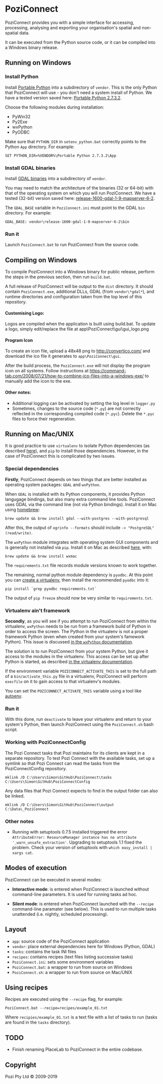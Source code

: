 # PoziConnect

PoziConnect provides you with a simple interface for accessing, processing,
analysing and exporting your organisation's spatial and non-spatial data.

It can be executed from the Python source code, or it can be compiled into
a Windows binary release.


## Running on Windows

### Install Python

Install [Portable Python](http://www.portablepython.com/wiki/Download) into a
subdirectory of `vendor`. This is the only Python that PoziConnect will use -
you don't need a system install of Python. We have a tested version saved here:
[Portable Python 2.7.3.2](https://s3.amazonaws.com/poziconnect/PortablePython_2.7.3.2.exe).

Choose the following modules during installation:

* PyWin32
* Py2Exe
* wxPython
* PyODBC

Make sure that `PYTHON_DIR` in `setenv_python.bat` correctly points to the
Python `App` directory. For example:

    SET PYTHON_DIR=%VENDOR%\Portable Python 2.7.3.2\App

### Install GDAL binaries

Install [GDAL binaries](http://www.gisinternals.com/sdk/) into a subdirectory of
`vendor`.

You may need to match the architecture of the binaries (32 or 64-bit) with that
of the operating system on which you will run PoziConnect. We have a tested
(32-bit) version saved here:
[release-1600-gdal-1-9-mapserver-6-2](https://s3.amazonaws.com/poziconnect/release-1600-gdal-1-9-mapserver-6-2.zip).

The `GDAL_BASE` variable in `PoziConnect.ini` must point to the GDAL `bin`
directory. For example:

    GDAL_BASE: vendor\release-1600-gdal-1-9-mapserver-6-2\bin

### Run it

Launch `PoziConnect.bat` to run PoziConnect from the source code.


## Compiling on Windows

To compile PoziConnect into a Windows binary for public release, perform the
steps in the previous section, then run `build.bat`.

A full release of PoziConnect will be output to the `dist` directory. It should
contain `PoziConnect.exe`, additional DLLs, GDAL (from `vendor\*gdal*`), and
runtime directories and configuration taken from the top level of this repository.

#### Customising Logo:

Logos are compiled when the application is built using build.bat. To update
a logo, simply edit/replace the file at app\PoziConnect\gui\gui_logo.png

#### Program Icon

To create an icon file, upload a 48x48 png to http://convertico.com/ and download the ico file it generates to `app\PoziConnect\gui`.

After the build process, the `PoziConnect.exe` will not display the program icon on all systems. Follow instructions at https://command-tab.com/2008/07/21/how-to-combine-ico-files-into-a-windows-exe/ to manually add the icon to the exe.

#### Other notes:

* Additional logging can be activated by setting the log level in `logger.py`
* Sometimes, changes to the source code (`*.py`) are not correctly reflected in
  the corresponding compiled code (`*.pyc`). Delete the `*.pyc` files to force their
  regeneration.


## Running on Mac/UNIX

It is good practice to use `virtualenv` to isolate Python dependencies
(as described [here](http://docs.python-guide.org/en/latest/dev/virtualenvs/)),
and `pip` to install those dependencies. However, in the case of PoziConnect
this is complicated by two issues.

### Special dependencies

**Firstly**, PoziConnect depends on two things that are better installed as
operating system packages: `GDAL` and `wxPython`.

When `GDAL` is installed with its Python components, it provides Python
langugage bindings, but also many extra command line tools. PoziConnect
uses GDAL via the command line (not via Python bindings). Install it
on Mac using [homebrew](https://github.com/mxcl/homebrew):

    brew update && brew install gdal --with-postgres --with-postgresql

After this, the output of `ogrinfo --formats` should include
`-> "PostgreSQL" (read/write)`.

The `wxPython` module integrates with operating system GUI components
and is generally not installed via `pip`. Install it on Mac as described
[here](http://stackoverflow.com/questions/9205317/how-do-i-install-wxpython-on-mac-os-x),
with:

    brew update && brew install wxmac

The `requirements.txt` file records module versions known to work together.

The remaining, normal python module dependency is `pyodbc`. At this point you
can [create a virtualenv](http://docs.python-guide.org/en/latest/dev/virtualenvs/),
then install the recommended `pyodbc` into it:

    pip install `grep pyodbc requirements.txt`

The output of `pip freeze` should now be very similar to `requirements.txt`.

### Virtualenv ain't framework

**Secondly**, as you will see if you attempt to run PoziConnect from within the
virtualenv, `wxPython` needs to be run from a framework build of Python in
order to access the screen. The Python in the virtualenv is not a proper
framework Python (even when created from your system's famework Python).
This issue is discussed [in the `wxPython` documentation](http://wiki.wxpython.org/wxPythonVirtualenvOnMac).

The solution is to run PoziConnect from your system Python, but give it access
to the modules in the virtualenv. This access can be set up after Python is
started, as described [in the virtualenv documentation](http://www.virtualenv.org/en/latest/#using-virtualenv-without-bin-python).

If the environment variable `POZICONNECT_ACTIVATE_THIS` is set to the full
path of a `bin/activate_this.py` file in a virtualenv, PoziConnect will perform
`execfile` on it to gain access to that virtualenv's modules.

You can set the `POZICONNECT_ACTIVATE_THIS` variable using a tool like
[autoenv](https://github.com/kennethreitz/autoenv).

### Run it

With this done, run `deactivate` to leave your virtualenv and return to
your system's Python, then launch PoziConnect using the `PoziConnect.sh` bash
script.

### Working with PoziConnectConfig

The Pozi Connect tasks that Pozi maintains for its clients are kept in a separate repository. To test Pozi Connect with the available tasks, set up a symlink so that Pozi Connect can read the tasks from the PoziConnectConfig repository.

```
mklink /D C:\Users\Simon\GitHub\PoziConnect\tasks C:\Users\Simon\GitHub\PoziConnectConfig
```

Any data files that Pozi Connect expects to find in the output folder can also be linked.

```
mklink /D C:\Users\Simon\GitHub\PoziConnect\output C:\Data\_PoziConnect
```

### Other notes

* Running with setuptools 0.7.5 installed triggered the error
  `AttributeError: ResourceManager instance has no attribute '_warn_unsafe_extraction'`.
  Upgrading to setuptools 1.1 fixed the problem. Check your version of setuptools
  with `which easy_install | xargs cat`.


## Modes of execution

PoziConnect can be executed in several modes:

* __Interactive mode__:
  is entered when PoziConnect is launched without command-line parameters.
  It is used for running tasks ad hoc.

* __Silent mode__:
  is entered when PoziConnect launched with the `--recipe` command-line
  paramater (see below). This is used to run multiple tasks unattended
  (i.e. nightly, scheduled processing).


## Layout

- `app`: source code of the PoziConnect application
- `vendor`: place external dependencies here for Windows (Python, GDAL)
- `tasks`: contains the task INI files
- `recipes`: contains recipes (text files listing successive tasks)
- `PoziConnect.ini`: sets some environment variables
- `PoziConnect.bat`: a wrapper to run from source on Windows
- `PoziConnect.sh`: a wrapper to run from source on Mac/UNIX


## Using recipes

Recipes are executed using the `--recipe` flag, for example:

    PoziConnect.bat --recipe=recipes/example_01.txt

Where `recipies/example_01.txt` is a text file with a list of tasks to run
(tasks are found in the `tasks` directory).


## TODO

* Finish renaming PlaceLab to PoziConnect in the entire codebase.


## Copyright

Pozi Pty Ltd &copy; 2009-2019
